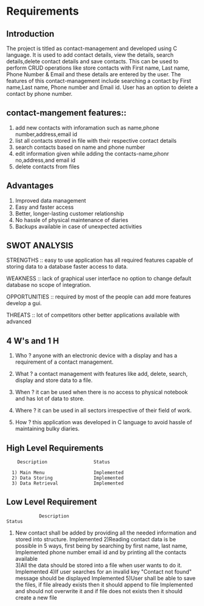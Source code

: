 # Requirements
## Introduction

The project is titled as contact-management and developed using C language. It is used to add contact details, view the details, search details,delete contact details and save contacts. This can be used to perform CRUD operations like store contacts with First name, Last name, Phone Number & Email and these details are entered by the user. The features of this contact-management include searching a contact by First name,Last name, Phone number and Email id. User has an option to delete a contact by phone number.



## contact-mangement features::

1) add new contacts with inforamation such as name,phone number,address,email id
2) list all contacts stored in file with their respective contact details
3) search contacts based on name and phone number
4) edit information given while adding the contacts-name,phonr no,address,and email id
5) delete contacts from files


## Advantages

1) Improved data management
2) Easy and faster access
3) Better, longer-lasting customer relationship
4) No hassle of physical maintenance of diaries
5) Backups available in case of unexpected activities

## SWOT ANALYSIS

STRENGTHS ::
easy to use application has all required features capable of storing data to a database faster access to data.

WEAKNESS ::
lack of graphical user interface no option to change default database no scope of integration.

OPPORTUNITIES ::
required by most of the people can add more features develop a gui.

THREATS ::
lot of competitors other better applications available with advanced


## 4 W's and 1 H

 1) Who ?
   anyone with an electronic device with a display and has a requirement of a contact management.

 2) What ?
     a contact management with features like add, delete, search, display and store data to a file.

 3) When ?
     it can be used when there is no access to physical notebook and has lot of data to store.

 4) Where ?
      it can be used in all sectors irrespective of their field of work.

 5) How ?
      this application was developed in C language to avoid hassle of maintaining bulky diaries.
      
      
   
 ##  High Level Requirements
 
     	Description             	Status
          
      1) Main Menu                	Implemented
      2) Data Storing            	Implemented
      3) Data Retrieval         	Implemented

## Low Level Requirement

                Description                                                                                          Status                                                                                                
1) New contact shall be added by providing all the needed information and stored into structure.	                	Implemented
2)Reading contact data is be possible in 5 ways, first being by searching by first name, last name,               Implemented
 phone number email id and by printing all the contacts available		
3)All the data should be stored into a file when user wants to do it.	                                             Implemented
4)If user searches for an invalid key "Contact not found" message should be displayed                              Implemented
5)User shall be able to save the files, if file already exists then it should append to file                       Implemented
  and should not overwrite it and if file does not exists then it should create a new file














